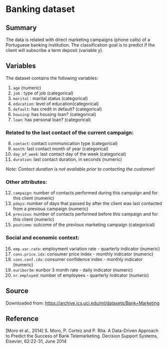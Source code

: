 # Banking dataset

## Summary

The data is related with direct marketing campaigns (phone calls) of a Portuguese banking institution. The classification goal is to predict if the client will subscribe a term deposit (variable y).

## Variables

The dataset contains the following variables:

1. `age` (numeric)
2. `job` : type of job (categorical)
3. `marital` : marital status (categorical)
4. `education`: level of education(categorical)
5. `default`: has credit in default? (categorical)
6. `housing`: has housing loan? (categorical)
7. `loan`: has personal loan? (categorical)

### Related to the last contact of the current campaign:

8. `contact`: contact communication type (categorical)
9. `month`: last contact month of year (categorical)
10. `day_of_week`: last contact day of the week (categorical)
11. `duration`: last contact duration, in seconds (numeric)

*Note: Contact duration is not available prior to contacting the customer!*

### Other attributes:

12. `campaign`: number of contacts performed during this campaign and for this client (numeric)
13. `pdays`: number of days that passed by after the client was last contacted from a previous campaign (numeric)
14. `previous`: number of contacts performed before this campaign and for this client (numeric)
15. `poutcome`: outcome of the previous marketing campaign (categorical)

### Social and economic context:

16. `emp.var.rate`: employment variation rate - quarterly indicator (numeric)
17. `cons.price.idx`: consumer price index - monthly indicator (numeric)
18. `cons.conf.idx`: consumer confidence index - monthly indicator (numeric)
19. `euribor3m`: euribor 3 month rate - daily indicator (numeric)
20. `nr.employed`: number of employees - quarterly indicator (numeric)

## Source

Downloaded from: https://archive.ics.uci.edu/ml/datasets/Bank+Marketing

## Reference

[Moro et al., 2014] S. Moro, P. Cortez and P. Rita. A Data-Driven Approach to Predict the Success of Bank Telemarketing. Decision Support Systems, Elsevier, 62:22-31, June 2014